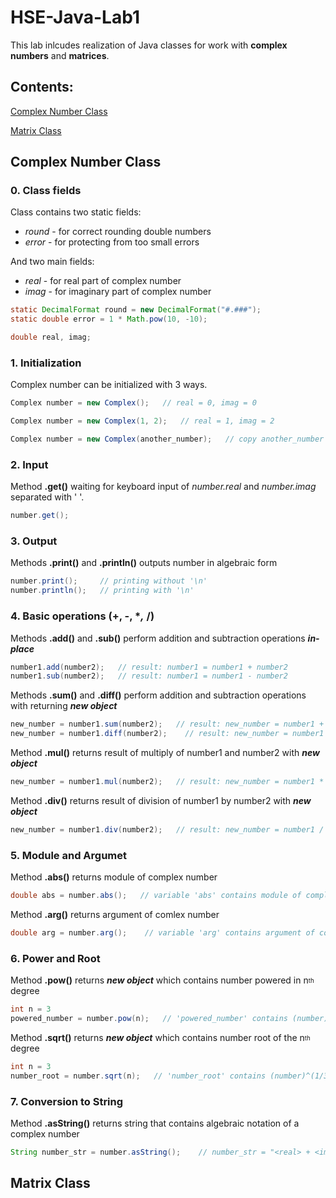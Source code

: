 # HSE-Java-Lab1

This lab inlcudes realization of Java classes for work with **complex numbers** and **matrices**.

## Contents:
[Complex Number Class](#Complex-Numbers-Class)

[Matrix Class](#Matrix-Class)

## Complex Number Class

### 0. Class fields
Class contains two static fields:
* _round_ - for correct rounding double numbers
* _error_ - for protecting from too small errors

And two main fields:
* _real_ - for real part of complex number
* _imag_ - for imaginary part of complex number
```java
static DecimalFormat round = new DecimalFormat("#.###");
static double error = 1 * Math.pow(10, -10);

double real, imag;
```

### 1. Initialization
Complex number can be initialized with 3 ways.

```java
Complex number = new Complex();   // real = 0, imag = 0
```
```java
Complex number = new Complex(1, 2);   // real = 1, imag = 2
```
```java
Complex number = new Complex(another_number);   // copy another_number
```

### 2. Input
Method **.get()** waiting for keyboard input of _number.real_ and _number.imag_ separated with ' '.
```java
number.get();
```

### 3. Output
Methods **.print()** and **.println()** outputs number in algebraic form
```java
number.print();     // printing without '\n'
number.println();   // printing with '\n'
```

### 4. Basic operations (+, -, **,* /)

Methods **.add()** and  **.sub()**  perform addition and subtraction operations **_in-place_**
```java
number1.add(number2);   // result: number1 = number1 + number2
number1.sub(number2);   // result: number1 = number1 - number2
```
Methods **.sum()**  and **.diff()** perform addition and subtraction operations with returning **_new object_**
```java
new_number = number1.sum(number2);   // result: new_number = number1 + number2
new_number = number1.diff(number2);    // result: new_number = number1 - number2
```
Method **.mul()** returns result of multiply of number1 and number2 with **_new object_**
```java
new_number = number1.mul(number2);   // result: new_number = number1 * number2
```
Method **.div()** returns result of division of number1 by number2 with **_new object_**
```java
new_number = number1.div(number2);   // result: new_number = number1 / number2
```

### 5. Module and Argumet
Method **.abs()** returns module of complex number
```java
double abs = number.abs();   // variable 'abs' contains module of complex number
```
Method **.arg()** returns argument of comlex number
```java
double arg = number.arg();    // variable 'arg' contains argument of complex number
```

### 6. Power and Root
Method **.pow()** returns **_new object_** which contains number powered in n<sub><sup>th</sub></sup> degree
```java
int n = 3
powered_number = number.pow(n);   // 'powered_number' contains (number)^3
```
Method **.sqrt()** returns **_new object_** which contains number root of the n<sub><sup>th</sub></sup> degree
```java
int n = 3
number_root = number.sqrt(n);   // 'number_root' contains (number)^(1/3)
```

### 7. Сonversion to String
Method **.asString()** returns string that contains algebraic notation of a complex number
```java
String number_str = number.asString();    // number_str = "<real> + <imag>i"
```

## Matrix Class
